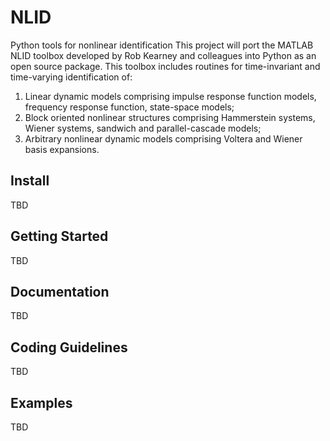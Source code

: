 # NLID
Python tools for nonlinear identification 
This project will port the MATLAB NLID toolbox developed by Rob Kearney and colleagues into Python as an open source package. 
This toolbox includes routines for time-invariant and time-varying identification of:
1) Linear dynamic models comprising impulse response function models, frequency response function, state-space models;
2) Block oriented nonlinear structures comprising Hammerstein systems, Wiener systems, sandwich and parallel-cascade models;
3) Arbitrary nonlinear dynamic models comprising Voltera and Wiener basis expansions.
## Install
TBD
## Getting Started
TBD
## Documentation
TBD
## Coding Guidelines
TBD
## Examples
TBD